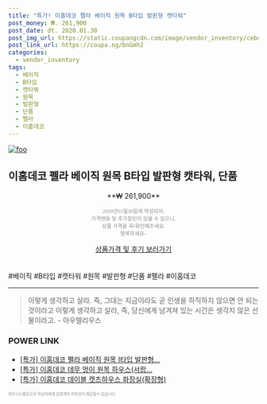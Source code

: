 ```yaml
--- 
title: "특가! 이홈데코 펠라 베이직 원목 B타입 발판형 캣타워" 
post_money: ₩. 261,900 
post_date: dt. 2020.01.30 
post_img_url: https://static.coupangcdn.com/image/vendor_inventory/cebd/654f5b7b73ca3572371471e87e78c3a96996bb0c5c314b58b5eb57066233.jpg 
post_link_url: https://coupa.ng/bnGmh2 
categories: 
  - vendor_inventory 
tags: 
  - 베이직 
  - B타입 
  - 캣타워 
  - 원목 
  - 발판형 
  - 단품 
  - 펠라 
  - 이홈데코 
--- 
```

[![foo](https://static.coupangcdn.com/image/vendor_inventory/cebd/654f5b7b73ca3572371471e87e78c3a96996bb0c5c314b58b5eb57066233.jpg)](https://coupa.ng/bnGmh2) 

## 이홈데코 펠라 베이직 원목 B타입 발판형 캣타워, 단품 
<p style="text-align: center;">**₩ 261,900**</p> 
<p style="text-align: center;"><span style="color: #898c8f; font-family: Georgia,Times,serif; font-size: 0.75em;">2020년01월30일에 작성되어, <br>가격변동 및 추가할인이 있을 수 있으니,<br> 상품 가격을 꼭!확인해주세요.<br>행복하세요~</span> 
</p>	 
<div markdown="0" style="text-align: center;"><a href="https://coupa.ng/bnGmh2" class="btn btn--success">상품가격 및 후기 보러가기</a></div> 
<br><br> 
  #베이직 #B타입 #캣타워 #원목 #발판형 #단품 #펠라 #이홈데코 
<hr> 

> 이렇게 생각하고 살라. 즉, 그대는 지금이라도 곧 인생을 하직하지 않으면 안 되는 것이라고 이렇게 생각하고 살라, 즉, 당신에게 남겨져 있는 시간은 생각지 않은 선물이라고. - 아우렐리우스 


### POWER LINK

* <a href="https://blog.naver.com/an0733/221790567966" target="_blank">[특가] 이홈데코 펠라 베이직 원목 I타입 발판형...</a>
* <a href="https://blog.naver.com/santokki14/221790573037" target="_blank">[특가] 이홈데코 데무 멍이 원목 하우스(서랍...</a>
* <a href="https://blog.naver.com/santokki14/221790191449" target="_blank">[특가] 이홈데코 데이블 캣츠하우스 화장실(확장형)</a>

<span style="color: #898c8f; font-family: Georgia,Times,serif; font-size: 0.55em;">파트너스활동으로 작성자에게 일정액의 커미션이 제공될수 있습니다.</span> 

